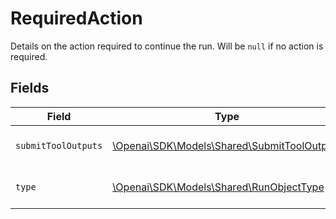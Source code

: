 # RequiredAction

Details on the action required to continue the run. Will be `null` if no action is required.


## Fields

| Field                                                                                   | Type                                                                                    | Required                                                                                | Description                                                                             |
| --------------------------------------------------------------------------------------- | --------------------------------------------------------------------------------------- | --------------------------------------------------------------------------------------- | --------------------------------------------------------------------------------------- |
| `submitToolOutputs`                                                                     | [\Openai\SDK\Models\Shared\SubmitToolOutputs](../../Models/Shared/SubmitToolOutputs.md) | :heavy_check_mark:                                                                      | Details on the tool outputs needed for this run to continue.                            |
| `type`                                                                                  | [\Openai\SDK\Models\Shared\RunObjectType](../../Models/Shared/RunObjectType.md)         | :heavy_check_mark:                                                                      | For now, this is always `submit_tool_outputs`.                                          |